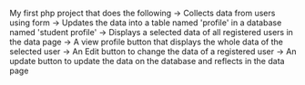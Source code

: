My first php project that does the following
-> Collects data from users using form
-> Updates the data into a table named 'profile' in a database named 'student profile'
-> Displays a selected data of all registered users in the data page
-> A view profile button that displays the whole data of the selected user
-> An Edit button to change the data of a registered user
-> An update button to update the data on the database and reflects in the data page
